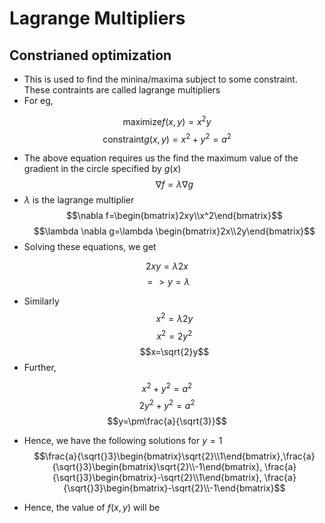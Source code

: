 # Lagrange Multipliers

## Constrianed optimization

- This is used to find the minina/maxima subject to some constraint. These contraints are called lagrange multipliers
- For eg,

$$\text{maximize} f(x,y)=x^2y$$
$$\text{constraint} g(x,y)=x^2+y^2=a^2$$

- The above equation requires us the find the maximum value of the gradient in the circle specified by $g(x)$
$$\nabla f=\lambda \nabla g$$
- $\lambda$ is the lagrange multiplier
$$\nabla f=\begin{bmatrix}2xy\\x^2\end{bmatrix}$$
$$\lambda \nabla g=\lambda \begin{bmatrix}2x\\2y\end{bmatrix}$$
- Solving these equations, we get

$$2xy=\lambda 2x $$
$$=> y=\lambda$$
- Similarly
$$x^2=\lambda 2y $$
$$x^2=2y^2$$
$$x=\sqrt{2}y$$
- Further,

$$x^2+y^2=a^2$$
$$2y^2+y^2=a^2$$
$$y=\pm\frac{a}{\sqrt{3}}$$

- Hence, we have the following solutions for $y=1$
$$\frac{a}{\sqrt{}3}\begin{bmatrix}\sqrt{2}\\1\end{bmatrix},\frac{a}{\sqrt{}3}\begin{bmatrix}\sqrt{2}\\-1\end{bmatrix},
\frac{a}{\sqrt{}3}\begin{bmatrix}-\sqrt{2}\\1\end{bmatrix},
\frac{a}{\sqrt{}3}\begin{bmatrix}-\sqrt{2}\\-1\end{bmatrix}$$

- Hence, the value of $f(x,y)$ will be

$$$$
